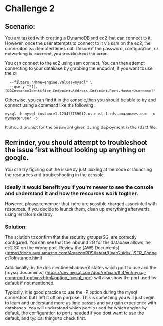 # Challenge 2

## Scenario:

You are tasked with creating a DynamoDB and ec2 that can connect to it. However, once the user attempts to connect to it via ssm on the ec2, the conneciton is attempted times out. Unsure if the password, configuration, or networking is incorrect, you troubleshoot the error.

You can connect to the ec2 using ssm connect. You can then attempt connecting to your database by grabbing the endpoint, if you want to use the cli 

``` aws rds describe-db-instances \
  --filters "Name=engine,Values=mysql" \
  --query "*[].[DBInstanceIdentifier,Endpoint.Address,Endpoint.Port,MasterUsername]" 
```

Otherwise, you can find it in the console,then you should be able to try and connect using a command like the following :

``` mysql -h mysql–instance1.123456789012.us-east-1.rds.amazonaws.com  -u mymasteruser -p ```

It should prompt for the password given during deployment in the rds.tf file. 

## Reminder, you should attempt to troubleshoot the issue first without looking up anything on google. 

You can try figuring out the issue by just looking at the code or launching the resources and troubleshooting in the console. 

### Ideally it would benefit you if you're newer to see the console and understand it and how the resources work togther.

 However, please remember that there are possible charged associated with resources. If you decide to launch them, clean up everything afterwards using terraform destroy. 


### Solution:

The solution to confirm that the security groups(SG) are correctly configured. You can see that the inbound SG for the database allows the ec2 SG on the wrong port. Review the [AWS Documents] (https://docs.aws.amazon.com/AmazonRDS/latest/UserGuide/USER_ConnectToInstance.html) 

Additionally, in the doc mentioned above it states which port to use and the [mysql documents] (https://dev.mysql.com/doc/refman/8.4/en/mysql-command-options.html#option_mysql_port) will also show the port used by default if not mentioned. 

Typically, it is good practice to use the -P option during the mysql connection but I left it off on purpose. This is something you will just begin to learn and understand more as time passes and you gain experience with databases. You will understand which port is used for which engine by default, the configuration to ports needed if you dont want to use the default, and typical things to check first. 

